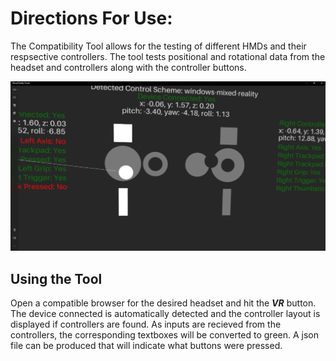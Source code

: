 # Directions For Use: #
The Compatibility Tool allows for the testing of different HMDs and their respsective controllers. The tool tests positional and rotational data from the headset and controllers along with the controller buttons.

![plot](../Images/compatibility_in_action.png)

## Using the Tool
Open a compatible browser for the desired headset and hit the ***VR*** button.  The device connected is automatically detected and the controller layout is displayed if controllers are found. As inputs are recieved from the controllers, the corresponding textboxes will be converted to green. A json file can be produced that will indicate what buttons were pressed.

